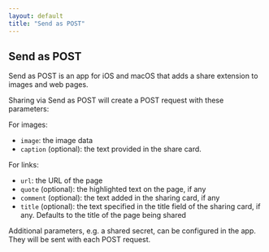 ```yaml
---
layout: default
title: "Send as POST"
---
```

## Send as POST

Send as POST is an app for iOS and macOS that adds a share extension to images and web pages.

Sharing via Send as POST will create a POST request with these parameters:

For images:

- `image`: the image data
- `caption` (optional): the text provided in the share card.

For links:

- `url`: the URL of the page
- `quote` (optional): the highlighted text on the page, if any
- `comment` (optional): the text added in the sharing card, if any
- `title` (optional): the text specified in the title field of the sharing card, if any. Defaults to the title of the page being shared

Additional parameters, e.g. a shared secret, can be configured in the app. They will be sent with each POST request.  

